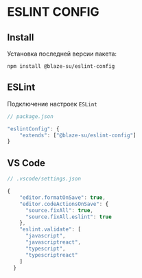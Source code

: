 # ESLINT CONFIG

## Install 

Установка последней версии пакета:
```
npm install @blaze-su/eslint-config
```

## ESLint

Подключение настроек `ESLint`

```js
// package.json

"eslintConfig": {
    "extends": ["@blaze-su/eslint-config"]
}
```

## VS Code
```js
// .vscode/settings.json

{
    "editor.formatOnSave": true,
    "editor.codeActionsOnSave": {
      "source.fixAll": true,
      "source.fixAll.eslint": true
    },
    "eslint.validate": [
      "javascript",
      "javascriptreact",
      "typescript",
      "typescriptreact"
    ]
  }
```

##